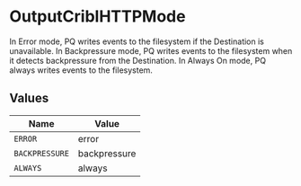 # OutputCriblHTTPMode

In Error mode, PQ writes events to the filesystem if the Destination is unavailable. In Backpressure mode, PQ writes events to the filesystem when it detects backpressure from the Destination. In Always On mode, PQ always writes events to the filesystem.


## Values

| Name           | Value          |
| -------------- | -------------- |
| `ERROR`        | error          |
| `BACKPRESSURE` | backpressure   |
| `ALWAYS`       | always         |